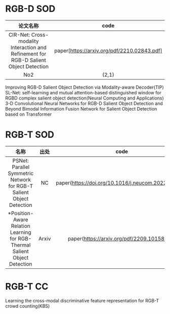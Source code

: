 # RGB-D SOD
**论文名称** | **code** 
:--: | :--: 
CIR-Net: Cross-modality Interaction and Refinement for RGB-D Salient Object Detection | paper[https://arxiv.org/pdf/2210.02843.pdf]
No2 | (2,1) 



Improving RGB-D Salient Object Detection via Modality-aware Decoder(TIP)
SL-Net: self-learning and mutual attention-based distinguished window for RGBD complex salient object detection(Neural Computing and Applications)
3-D Convolutional Neural Networks for RGB-D Salient Object Detection and Beyond
Bimodal Information Fusion Network for Salient Object Detection based on Transformer

# RGB-T SOD
**名称** |**出处** | **code** 
:--: | :--: | :--: 
PSNet: Parallel Symmetric Network for RGB-T Salient Object Detection |NC | paper(https://doi.org/10.1016/j.neucom.2022.09.052)
*Position-Aware Relation Learning for RGB-Thermal Salient Object Detection|Arxiv| paper(https://arxiv.org/pdf/2209.10158.pdf)




# RGB-T CC
Learning the cross-modal discriminative feature representation for RGB-T crowd counting(KBS)
